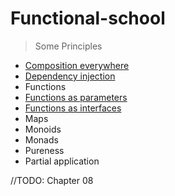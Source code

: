 # Functional-school

> Some Principles

- [Composition everywhere](./Composition/description.md)
- [Dependency injection](./Functions/dependencyInjection.md)
- Functions
- [Functions as parameters](./Functions/asParameters.md)
- [Functions as interfaces](./Functions/asInterfaces.md)
- Maps
- Monoids
- Monads
- Pureness
- Partial application

//TODO: Chapter 08
